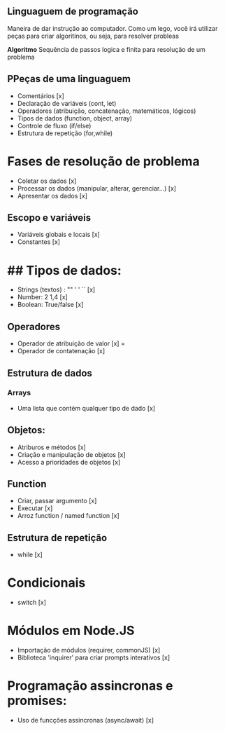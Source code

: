 ## Linguaguem de programação

Maneira de dar instrução ao computador.
Como um lego, você irá utilizar peças para criar algoritinos, ou seja, para resolver probleas

**Algoritmo** Sequência de passos logica e finita para resolução de um problema

## PPeças de uma linguaguem

- Comentários [x]
- Declaração de variáveis (cont, let)
- Operadores (atribuição, concatenação, matemáticos, lógicos)
- Tipos de dados (function, object, array)
- Controle de fluxo (if/else)
- Estrutura de repetição (for,while)

# Fases de resolução de problema

- Coletar os dados [x]
- Processar os dados (manipular, alterar, gerenciar...) [x]
- Apresentar os dados [x]

## Escopo e variáveis

- Variáveis globais e locais [x]
- Constantes [x]


# ## Tipos de dados:

- Strings (textos) : "" ' ' ``  [x]
- Number: 2 1,4   [x]
- Boolean: True/false [x]
 

## Operadores

- Operador de atribuição de valor [x] =
- Operador de contatenação [x]

## Estrutura de dados



### Arrays

- Uma lista que contém qualquer tipo de dado [x]

## Objetos:

- Atriburos e métodos [x]
- Criação e manipulação de objetos [x]
- Acesso a prioridades de objetos [x]

## Function
- Criar, passar argumento [x]
- Executar [x]
- Arroz function / named function [x]

## Estrutura de repetição

- while [x]

# Condicionais

- switch [x]

# Módulos em Node.JS

- Importação de módulos (requirer, commonJS) [x]
- Biblioteca 'inquirer' para criar prompts interativos [x]

# Programação assincronas e promises:

- Uso de funcções assincronas (async/await) [x]